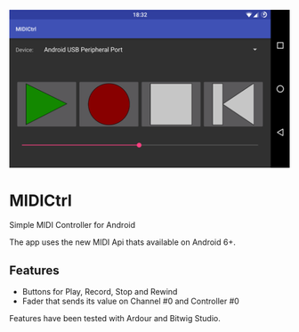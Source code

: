 ![App Screenshot](/pic/app.png)

# MIDICtrl
Simple MIDI Controller for Android

The app uses the new MIDI Api thats available on Android 6+.

## Features
* Buttons for Play, Record, Stop and Rewind
* Fader that sends its value on Channel #0 and Controller #0

Features have been tested with Ardour and Bitwig Studio.
